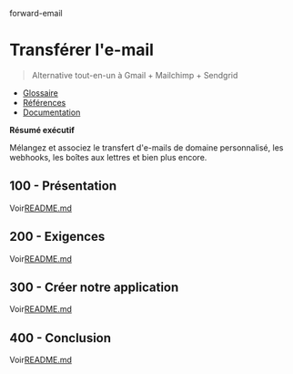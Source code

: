 forward-email

# Transférer l'e-mail

> Alternative tout-en-un à Gmail + Mailchimp + Sendgrid

-   [Glossaire](./GLOSSARY.md)
-   [Références](./REFERENCES.md)
-   [Documentation](./DOCUMENTATION.md)

**Résumé exécutif**

Mélangez et associez le transfert d'e-mails de domaine personnalisé, les webhooks, les boîtes aux lettres et bien plus encore.

## 100 - Présentation

Voir[README.md](./100/README.md)

## 200 - Exigences

Voir[README.md](./200/README.md)

## 300 - Créer notre application

Voir[README.md](./300/README.md)

## 400 - Conclusion

Voir[README.md](./400/README.md)
